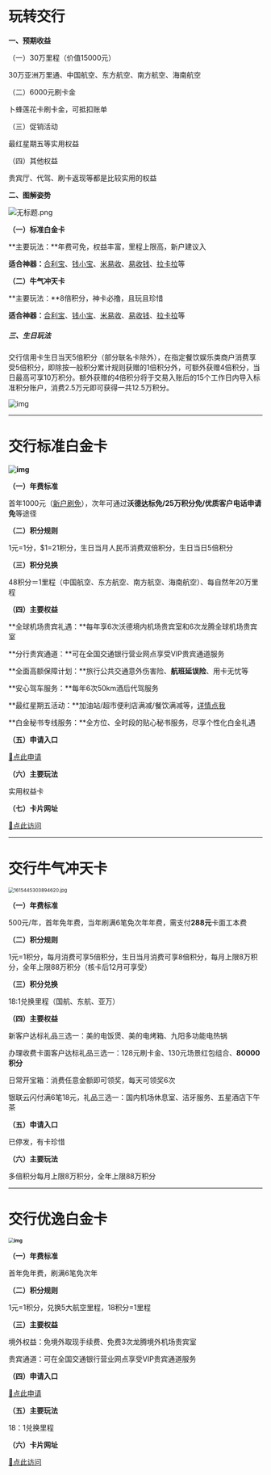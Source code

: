 # 玩转交行

**一、预期收益**

（一）30万里程（价值15000元）

30万亚洲万里通、中国航空、东方航空、南方航空、海南航空

（二）6000元刷卡金

卜蜂莲花卡刷卡金，可抵扣账单

（三）促销活动

最红星期五等实用权益

（四）其他权益

贵宾厅、代驾、刷卡返现等都是比较实用的权益

**二、图解姿势**

![无标题.png](../media/1620746677334855.png)

**（一）标准白金卡**

**主要玩法：**年费可免，权益丰富，里程上限高，新户建议入

**适合神器：**[合利宝](tool/hlb.md)、[钱小宝](tool/qxb.md)、[米易收](tool/mys.md)、[易收钱](tool/ysq.md)、[拉卡拉](tool/lkl.md)等

**（二）牛气冲天卡**

**主要玩法：**8倍积分，神卡必撸，且玩且珍惜

**适合神器：**[合利宝](tool/hlb.md)、[钱小宝](tool/qxb.md)、[米易收](tool/mys.md)、[易收钱](tool/ysq.md)、[拉卡拉](tool/lkl.md)等

##### 三、生日玩法

交行信用卡生日当天5倍积分（部分联名卡除外），在指定餐饮娱乐类商户消费享受5倍积分，即除按一般积分累计规则获赠的1倍积分外，可额外获赠4倍积分，当日最高可享10万积分。额外获赠的4倍积分将于交易入账后的15个工作日内导入标准积分账户，消费2.5万元即可获得一共12.5万积分。

![img](https://wiki.zjkmkj.com/media/202307161417729.jpg)

------

# 交行标准白金卡

**![img](../media/1553655192cs.jpg)**

**（一）年费标准**

首年1000元（[新户刷免](https://creditcard.bankcomm.com/content/dam/pc/mkt/1907bjk/baijinka_xize.html)），次年可通过**沃德达标免/25万积分免/优质客户电话申请免**等途径

**（二）积分规则**

1元=1分，$1=21积分，生日当月人民币消费双倍积分，生日当日5倍积分

**（三）积分兑换**

48积分＝1里程（中国航空、东方航空、南方航空、海南航空）、每自然年20万里程

**（四）主要权益**

**全球机场贵宾礼遇：**每年享6次沃德境内机场贵宾室和6次龙腾全球机场贵宾室

**分行贵宾通道：**可在全国交通银行营业网点享受VIP贵宾通道服务

**全面高额保障计划：**旅行公共交通意外伤害险、**航班延误险**、用卡无忧等

**安心驾车服务：**每年6次50km酒后代驾服务

**最红星期五活动：**加油站/超市便利店满减/餐饮满减等，[详情点我](https://creditcard.bankcomm.com/content/dam/pc/new/activity/zhzq/reddest.html)

**白金秘书专线服务：**全方位、全时段的贴心秘书服务，尽享个性化白金礼遇

**（五）申请入口**

[:link:点此申请](http://qr10.cn/D26Spk)

**（六）主要玩法**

实用权益卡

**（七）卡片网址**

[:link:点此访问](https://creditcard.bankcomm.com/content/cards/biaozhunbaijinka.html)

------

# 交行牛气冲天卡

<img src="../media/1615445303894620.jpg" alt="1615445303894620.jpg" style="zoom:67%;" />

**（一）年费标准**

500元/年，首年免年费，当年刷满6笔免次年年费，需支付**288元**卡面工本费

**（二）积分规则**

1元=1积分，每月消费可享5倍积分，生日当月消费可享8倍积分，每月上限8万积分，全年上限88万积分（核卡后12月可享受）

**（三）积分兑换**

18:1兑换里程（国航、东航、亚万）

**（四）主要权益**

新客户达标礼品三选一：美的电饭煲、美的电烤箱、九阳多功能电热锅

办理收费卡面客户达标礼品三选一：128元刷卡金、130元场景红包组合、**80000积分**

日常开宝箱：消费任意金额即可领奖，每天可领奖6次

银联云闪付满6笔18元，礼品三选一：国内机场休息室、洁牙服务、五星酒店下午茶

**（五）申请入口**

已停发，有卡珍惜

**（六）主要玩法**

多倍积分每月上限8万积分，全年上限88万积分

------

# 交行优逸白金卡

**<img src="../media/1553653687cs.jpg" alt="img" style="zoom:67%;" />**

**（一）年费标准**

首年免年费，刷满6笔免次年

**（二）积分规则**

1元=1积分，兑换5大航空里程，18积分=1里程

**（三）主要权益**

境外权益：免境外取现手续费、免费3次龙腾境外机场贵宾室

贵宾通道：可在全国交通银行营业网点享受VIP贵宾通道服务

**（四）申请入口**

[:link:点此申请](http://qr10.cn/D26Spk)

**（五）主要玩法**

18：1兑换里程

**（六）卡片网址**

[:link:点此访问](https://creditcard.bankcomm.com/content/cards/youyibaijinka.html)

